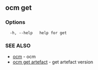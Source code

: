 ## ocm get



### Options

```
  -h, --help   help for get
```

### SEE ALSO

* [ocm](ocm.md)	 - ocm
* [ocm get artefact](ocm_get_artefact.md)	 - get artefact version

